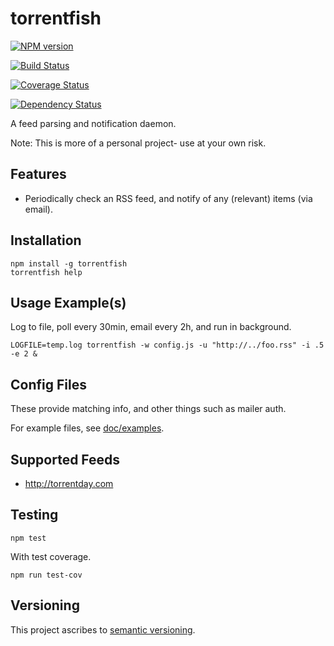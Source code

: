 # torrentfish

[![NPM version](https://badge.fury.io/js/torrentfish.svg)](http://badge.fury.io/js/torrentfish)

[![Build Status](https://travis-ci.org/brentlintner/torrentfish.svg?branch=master)](https://travis-ci.org/brentlintner/torrentfish)

[![Coverage Status](https://coveralls.io/repos/brentlintner/torrentfish/badge.png?branch=master)](https://coveralls.io/r/brentlintner/torrentfish?branch=master)

[![Dependency Status](https://david-dm.org/brentlintner/torrentfish.svg)](https://david-dm.org/brentlintner/torrentfish)

A feed parsing and notification daemon.

Note: This is more of a personal project- use at your own risk.

## Features

* Periodically check an RSS feed, and notify of any (relevant) items (via email).

## Installation

    npm install -g torrentfish
    torrentfish help

## Usage Example(s)

Log to file, poll every 30min, email every 2h, and run in background.

    LOGFILE=temp.log torrentfish -w config.js -u "http://../foo.rss" -i .5 -e 2 &

## Config Files

These provide matching info, and other things such as mailer auth.

For example files, see [doc/examples](https://github.com/brentlintner/torrentfish/blob/master/doc/examples/dot.torrentfish.js).

## Supported Feeds

* http://torrentday.com

## Testing

    npm test

With test coverage.

    npm run test-cov

## Versioning

This project ascribes to [semantic versioning](http://semver.org).

